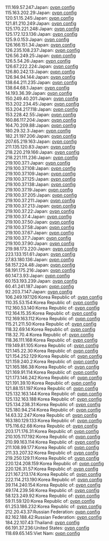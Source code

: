 111.169.57.247:Japan: [ovpn config](vpn/111_169_57_247.ovpn)  
115.163.202.29:Japan: [ovpn config](vpn/115_163_202_29.ovpn)  
120.51.15.245:Japan: [ovpn config](vpn/120_51_15_245.ovpn)  
121.81.210.249:Japan: [ovpn config](vpn/121_81_210_249.ovpn)  
125.170.221.248:Japan: [ovpn config](vpn/125_170_221_248.ovpn)  
125.172.123.136:Japan: [ovpn config](vpn/125_172_123_136.ovpn)  
125.9.0.153:Japan: [ovpn config](vpn/125_9_0_153.ovpn)  
126.166.151.34:Japan: [ovpn config](vpn/126_166_151_34.ovpn)  
126.235.108.237:Japan: [ovpn config](vpn/126_235_108_237.ovpn)  
126.56.249.25:Japan: [ovpn config](vpn/126_56_249_25.ovpn)  
126.5.54.26:Japan: [ovpn config](vpn/126_5_54_26.ovpn)  
126.67.222.224:Japan: [ovpn config](vpn/126_67_222_224.ovpn)  
126.80.242.13:Japan: [ovpn config](vpn/126_80_242_13.ovpn)  
126.94.94.144:Japan: [ovpn config](vpn/126_94_94_144.ovpn)  
138.64.211.235:Japan: [ovpn config](vpn/138_64_211_235.ovpn)  
138.64.68.1:Japan: [ovpn config](vpn/138_64_68_1.ovpn)  
14.193.36.39:Japan: [ovpn config](vpn/14_193_36_39.ovpn)  
150.249.40.201:Japan: [ovpn config](vpn/150_249_40_201.ovpn)  
153.202.234.45:Japan: [ovpn config](vpn/153_202_234_45.ovpn)  
153.204.217.118:Japan: [ovpn config](vpn/153_204_217_118.ovpn)  
153.228.42.55:Japan: [ovpn config](vpn/153_228_42_55.ovpn)  
160.86.117.204:Japan: [ovpn config](vpn/160_86_117_204.ovpn)  
164.70.209.88:Japan: [ovpn config](vpn/164_70_209_88.ovpn)  
180.29.32.3:Japan: [ovpn config](vpn/180_29_32_3.ovpn)  
182.21.197.206:Japan: [ovpn config](vpn/182_21_197_206.ovpn)  
207.65.219.163:Japan: [ovpn config](vpn/207_65_219_163.ovpn)  
211.135.120.83:Japan: [ovpn config](vpn/211_135_120_83.ovpn)  
218.220.219.166:Japan: [ovpn config](vpn/218_220_219_166.ovpn)  
218.221.111.236:Japan: [ovpn config](vpn/218_221_111_236.ovpn)  
219.100.37.1:Japan: [ovpn config](vpn/219_100_37_1.ovpn)  
219.100.37.108:Japan: [ovpn config](vpn/219_100_37_108.ovpn)  
219.100.37.109:Japan: [ovpn config](vpn/219_100_37_109.ovpn)  
219.100.37.125:Japan: [ovpn config](vpn/219_100_37_125.ovpn)  
219.100.37.138:Japan: [ovpn config](vpn/219_100_37_138.ovpn)  
219.100.37.19:Japan: [ovpn config](vpn/219_100_37_19.ovpn)  
219.100.37.205:Japan: [ovpn config](vpn/219_100_37_205.ovpn)  
219.100.37.211:Japan: [ovpn config](vpn/219_100_37_211.ovpn)  
219.100.37.213:Japan: [ovpn config](vpn/219_100_37_213.ovpn)  
219.100.37.22:Japan: [ovpn config](vpn/219_100_37_22.ovpn)  
219.100.37.4:Japan: [ovpn config](vpn/219_100_37_4.ovpn)  
219.100.37.50:Japan: [ovpn config](vpn/219_100_37_50.ovpn)  
219.100.37.58:Japan: [ovpn config](vpn/219_100_37_58.ovpn)  
219.100.37.67:Japan: [ovpn config](vpn/219_100_37_67.ovpn)  
219.100.37.7:Japan: [ovpn config](vpn/219_100_37_7.ovpn)  
219.100.37.90:Japan: [ovpn config](vpn/219_100_37_90.ovpn)  
219.98.173.220:Japan: [ovpn config](vpn/219_98_173_220.ovpn)  
223.133.151.61:Japan: [ovpn config](vpn/223_133_151_61.ovpn)  
27.83.180.136:Japan: [ovpn config](vpn/27_83_180_136.ovpn)  
58.157.224.48:Japan: [ovpn config](vpn/58_157_224_48.ovpn)  
58.191.175.216:Japan: [ovpn config](vpn/58_191_175_216.ovpn)  
60.147.3.93:Japan: [ovpn config](vpn/60_147_3_93.ovpn)  
60.153.193.239:Japan: [ovpn config](vpn/60_153_193_239.ovpn)  
60.41.241.187:Japan: [ovpn config](vpn/60_41_241_187.ovpn)  
92.203.7.147:Japan: [ovpn config](vpn/92_203_7_147.ovpn)  
106.249.197.126:Korea Republic of: [ovpn config](vpn/106_249_197_126.ovpn)  
110.35.53.154:Korea Republic of: [ovpn config](vpn/110_35_53_154.ovpn)  
112.160.53.140:Korea Republic of: [ovpn config](vpn/112_160_53_140.ovpn)  
112.164.15.35:Korea Republic of: [ovpn config](vpn/112_164_15_35.ovpn)  
112.169.163.112:Korea Republic of: [ovpn config](vpn/112_169_163_112.ovpn)  
115.21.211.50:Korea Republic of: [ovpn config](vpn/115_21_211_50.ovpn)  
118.32.69.14:Korea Republic of: [ovpn config](vpn/118_32_69_14.ovpn)  
118.32.70.4:Korea Republic of: [ovpn config](vpn/118_32_70_4.ovpn)  
118.36.111.168:Korea Republic of: [ovpn config](vpn/118_36_111_168.ovpn)  
119.149.81.105:Korea Republic of: [ovpn config](vpn/119_149_81_105.ovpn)  
121.145.22.30:Korea Republic of: [ovpn config](vpn/121_145_22_30.ovpn)  
121.154.252.129:Korea Republic of: [ovpn config](vpn/121_154_252_129.ovpn)  
121.159.240.2:Korea Republic of: [ovpn config](vpn/121_159_240_2.ovpn)  
121.165.186.38:Korea Republic of: [ovpn config](vpn/121_165_186_38.ovpn)  
121.169.91.114:Korea Republic of: [ovpn config](vpn/121_169_91_114.ovpn)  
121.173.146.242:Korea Republic of: [ovpn config](vpn/121_173_146_242.ovpn)  
121.191.39.10:Korea Republic of: [ovpn config](vpn/121_191_39_10.ovpn)  
121.88.151.197:Korea Republic of: [ovpn config](vpn/121_88_151_197.ovpn)  
125.132.163.144:Korea Republic of: [ovpn config](vpn/125_132_163_144.ovpn)  
125.132.163.188:Korea Republic of: [ovpn config](vpn/125_132_163_188.ovpn)  
125.134.238.31:Korea Republic of: [ovpn config](vpn/125_134_238_31.ovpn)  
125.180.94.214:Korea Republic of: [ovpn config](vpn/125_180_94_214.ovpn)  
14.63.32.247:Korea Republic of: [ovpn config](vpn/14_63_32_247.ovpn)  
163.180.129.133:Korea Republic of: [ovpn config](vpn/163_180_129_133.ovpn)  
175.116.62.68:Korea Republic of: [ovpn config](vpn/175_116_62_68.ovpn)  
203.171.176.31:Korea Republic of: [ovpn config](vpn/203_171_176_31.ovpn)  
210.105.117.192:Korea Republic of: [ovpn config](vpn/210_105_117_192.ovpn)  
210.99.163.114:Korea Republic of: [ovpn config](vpn/210_99_163_114.ovpn)  
211.108.99.177:Korea Republic of: [ovpn config](vpn/211_108_99_177.ovpn)  
211.33.207.32:Korea Republic of: [ovpn config](vpn/211_33_207_32.ovpn)  
219.250.129.11:Korea Republic of: [ovpn config](vpn/219_250_129_11.ovpn)  
220.124.208.159:Korea Republic of: [ovpn config](vpn/220_124_208_159.ovpn)  
220.126.31.57:Korea Republic of: [ovpn config](vpn/220_126_31_57.ovpn)  
221.167.213.174:Korea Republic of: [ovpn config](vpn/221_167_213_174.ovpn)  
222.114.213.190:Korea Republic of: [ovpn config](vpn/222_114_213_190.ovpn)  
39.114.240.154:Korea Republic of: [ovpn config](vpn/39_114_240_154.ovpn)  
49.174.239.56:Korea Republic of: [ovpn config](vpn/49_174_239_56.ovpn)  
58.123.249.92:Korea Republic of: [ovpn config](vpn/58_123_249_92.ovpn)  
59.11.59.120:Korea Republic of: [ovpn config](vpn/59_11_59_120.ovpn)  
61.253.186.232:Korea Republic of: [ovpn config](vpn/61_253_186_232.ovpn)  
212.20.43.37:Russian Federation: [ovpn config](vpn/212_20_43_37.ovpn)  
82.162.188.42:Russian Federation: [ovpn config](vpn/82_162_188_42.ovpn)  
184.22.107.43:Thailand: [ovpn config](vpn/184_22_107_43.ovpn)  
66.191.37.236:United States: [ovpn config](vpn/66_191_37_236.ovpn)  
118.69.65.145:Viet Nam: [ovpn config](vpn/118_69_65_145.ovpn)  
